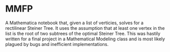 # MMFP
A Mathematica notebook that, given a list of verticies, solves 
for a rectilinear Steiner Tree. It uses the assumption that at 
least one vertex in the list is the root of two subtrees of 
the optimal Steiner Tree. This was hastily written for a final 
project in a Mathematical Modeling class and is most likely 
plagued by bugs and inefficient implementations. 
